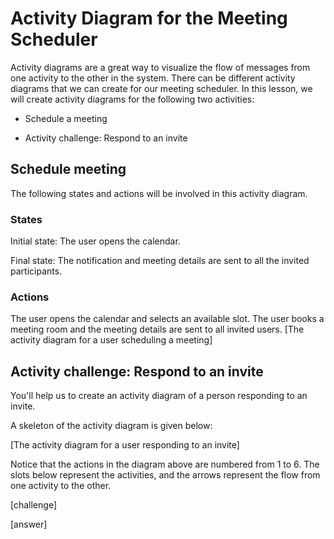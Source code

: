 # Activity Diagram for the Meeting Scheduler
Activity diagrams are a great way to visualize the flow of messages from one activity to the other in the system. There can be different activity diagrams that we can create for our meeting scheduler. In this lesson, we will create activity diagrams for the following two activities:

- Schedule a meeting

- Activity challenge: Respond to an invite

## Schedule meeting
The following states and actions will be involved in this activity diagram.


### States
Initial state: The user opens the calendar.

Final state: The notification and meeting details are sent to all the invited participants.
### Actions
The user opens the calendar and selects an available slot. The user books a meeting room and the meeting details are sent to all invited users.
[The activity diagram for a user scheduling a meeting]

## Activity challenge: Respond to an invite
You'll help us to create an activity diagram of a person responding to an invite.

A skeleton of the activity diagram is given below:

[The activity diagram for a user responding to an invite]

Notice that the actions in the diagram above are numbered from 1 to 6. The slots below represent the activities, and the arrows represent the flow from one activity to the other.

[challenge]

[answer]
